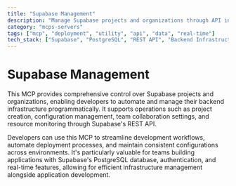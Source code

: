 ```yaml
---
title: "Supabase Management"
description: "Manage Supabase projects and organizations through API integration for streamlined database and backend operations."
category: "mcps-servers"
tags: ["mcp", "deployment", "utility", "api", "data", "real-time"]
tech_stack: ["Supabase", "PostgreSQL", "REST API", "Backend Infrastructure", "Database Management"]
---
```


# Supabase Management

This MCP provides comprehensive control over Supabase projects and organizations, enabling developers to automate and manage their backend infrastructure programmatically. It supports operations such as project creation, configuration management, team collaboration settings, and resource monitoring through Supabase's REST API.

Developers can use this MCP to streamline development workflows, automate deployment processes, and maintain consistent configurations across environments. It's particularly valuable for teams building applications with Supabase's PostgreSQL database, authentication, and real-time features, allowing for efficient infrastructure management alongside application development.
